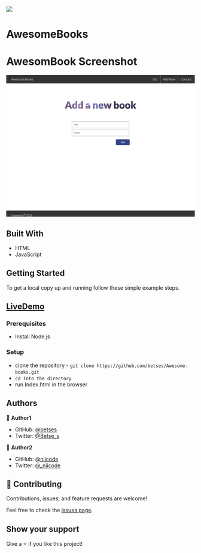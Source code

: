 ![](https://img.shields.io/badge/AwesomeBooks-blue)

# AwesomeBooks

# AwesomBook Screenshot 
![](./screenshot.png)

## Built With

- HTML
- JavaScript

## Getting Started

To get a local copy up and running follow these simple example steps.

## [LiveDemo](https://betses.github.io/Awesome-books-plain-Javascript/)

### Prerequisites
  - Install Node.js


### Setup
- clone the repository  - `git clone https://github.com/betses/Awesome-books.git`
- `cd into the directory`
- run Index.html in the browser


## Authors

👤 **Author1**

- GitHub: [@betses](https://github.com/betses)
- Twitter: [@Betse_s](https://twitter.com/Betse_s)

👤 **Author2**

- GitHub: [@niicode](https://github.com/niicode)
- Twitter: [@_niicode](https://twitter.com/_niicode)


## 🤝 Contributing

Contributions, issues, and feature requests are welcome!

Feel free to check the [issues page](../../issues/).

## Show your support

Give a ⭐️ if you like this project!
